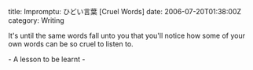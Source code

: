 title: Impromptu: ひどい言葉 [Cruel Words]
date: 2006-07-20T01:38:00Z
category: Writing

It's until the same words fall unto you that you'll notice how some of your own words can be so cruel to listen to.

\- A lesson to be learnt -
